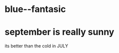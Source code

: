 # blue--fantasic
<html>
<head>
  <title>bright</title>
</head>
<body>
<h1> september is really sunny</h1>
<p>its better than the cold in JULY</p>
</body>
</html>
